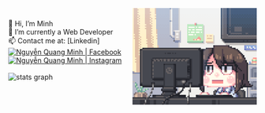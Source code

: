 <img align="right" height="45%" width="50%" src="https://github.com/hgck000/hgck000/blob/main/coding.gif?raw=true"  />

###
<div align="left">
  👋 Hi, I’m Minh  
  <br/>👀 I’m currently a Web Developer
  <br/>📫 Contact me at: [Linkedin]
  
  <br/>
  
  <a href="https://www.facebook.com/hgck000/">
    <img width="40px" alt="Nguyễn Quang Minh | Facebook" src="https://i.pinimg.com/564x/7d/f2/cc/7df2cc2a2a2d14d93354abe29d435ae8.jpg"/>
  </a>

  <a href="https://www.instagram.com/toilaqminh/">
    <img width="40px" alt="Nguyễn Quang Minh | Instagram" src="https://i.pinimg.com/736x/4d/40/97/4d4097f3c479b8da74d988c322c797fa.jpg"/>
  </a>
  
  <br/>
  <br/>
  
  <img src="https://github-readme-stats.vercel.app/api?username=hgck000&hide_title=false&hide_rank=false&show_icons=true&include_all_commits=true&count_private=true&disable_animations=false&theme=vue&locale=en&hide_border=false" alt="stats graph"  />
</div>

###

<div align="left">
</div>
